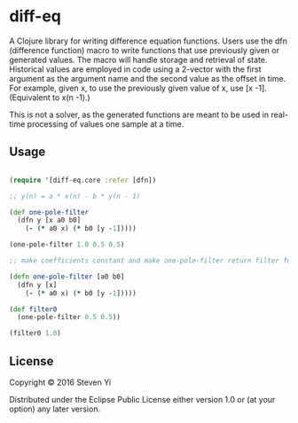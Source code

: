 # diff-eq

A Clojure library for writing difference equation functions. Users use the dfn (difference function) macro to write functions that use previously given or generated values.  The macro will handle storage and retrieval of state. Historical values are employed in code using a 2-vector with the first argument as the argument name and the second value as the offset in time. For example, given x, to use the previously given value of x, use [x -1]. (Equivalent to x(n -1).) 

This is not a solver, as the generated functions are meant to be used in real-time processing of values one sample at a time.  

## Usage

```clojure

(require '[diff-eq.core :refer [dfn])

;; y(n) = a * x(n) - b * y(n - 1)

(def one-pole-filter
  (dfn y [x a0 b0]
    (- (* a0 x) (* b0 [y -1]))))

(one-pole-filter 1.0 0.5 0.5)

;; make coefficients constant and make one-pole-filter return filter function

(defn one-pole-filter [a0 b0]
  (dfn y [x]
    (- (* a0 x) (* b0 [y -1]))))

(def filter0 
  (one-pole-filter 0.5 0.5))

(filter0 1.0)

```

## License

Copyright © 2016 Steven Yi 

Distributed under the Eclipse Public License either version 1.0 or (at
your option) any later version.
